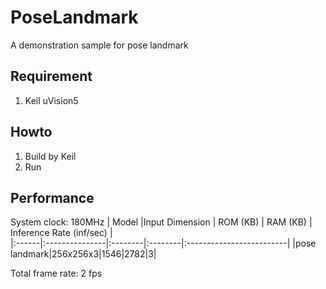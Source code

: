 # PoseLandmark
A demonstration sample for pose landmark
## Requirement
1. Keil uVision5
## Howto
1. Build by Keil
2. Run
## Performance
System clock: 180MHz
| Model |Input Dimension | ROM (KB) | RAM (KB) | Inference Rate (inf/sec) |  
|:------|:---------------|:--------|:--------|:-------------------------|
|pose landmark|256x256x3|1546|2782|3|

Total frame rate: 2 fps


